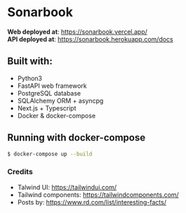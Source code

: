 # Sonarbook

**Web deployed at**: https://sonarbook.vercel.app/  
**API deployed at**: https://sonarbook.herokuapp.com/docs

## Built with:
- Python3
- FastAPI web framework
- PostgreSQL database
- SQLAlchemy ORM + asyncpg
- Next.js + Typescript
- Docker & docker-compose


## Running with docker-compose

```sh
$ docker-compose up --build
```

### Credits
- Talwind UI: https://tailwindui.com/
- Tailwind components: https://tailwindcomponents.com/
- Posts by: https://www.rd.com/list/interesting-facts/
